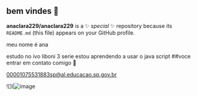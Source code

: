 ## bem vindes 👋

**anaclara229/anaclara229** is a ✨ _special_ ✨ repository because its `README.md` (this file) appears on your GitHub profile.

meu nome é ana 

estudo no ivo liboni 3 serie
estou aprendendo a usar o java script 
##voce entrar em contato comigo 📧

00001075531883sp@al.educacao.sp.gov.br

![](![image](https://github.com/user-attachments/assets/a6817311-be98-4d04-ac07-e5f66cfe08eb)

